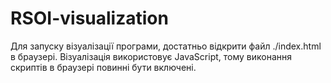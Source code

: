 # RSOI-visualization
Для запуску візуалізації програми, достатньо відкрити файл ./index.html в браузері. Візуалізація використовує JavaScript, тому виконання скриптів в браузері повинні бути включені.

